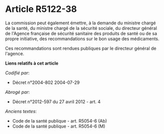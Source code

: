 # Article R5122-38

La commission peut également émettre, à la demande du ministre chargé de la santé, du ministre chargé de la sécurité sociale,
du directeur général de l'Agence française de sécurité sanitaire des produits de santé ou de sa propre initiative, des
recommandations sur le bon usage des médicaments.

Ces recommandations sont rendues publiques par le directeur général de l'agence.

**Liens relatifs à cet article**

_Codifié par_:

  - Décret n°2004-802 2004-07-29

_Abrogé par_:

  - Décret n°2012-597 du 27 avril 2012 - art. 4

_Anciens textes_:

  - Code de la santé publique - art. R5054-6 (Ab)
  - Code de la santé publique - art. R5054-6 (M)
